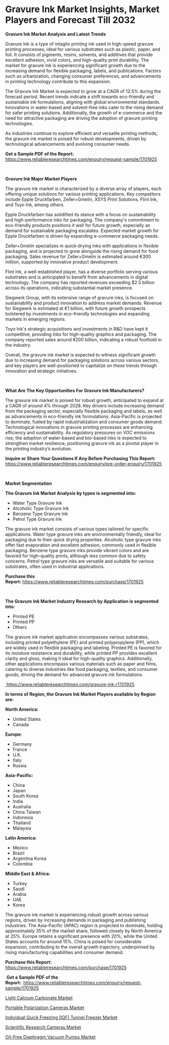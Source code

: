 <p><h1>Gravure Ink Market Insights, Market Players and Forecast Till 2032</h1></p><p><strong>Gravure Ink Market Analysis and Latest Trends</strong></p>
<p><p>Gravure ink is a type of intaglio printing ink used in high-speed gravure printing processes, ideal for various substrates such as plastic, paper, and foil. It consists of pigments, resins, solvents, and additives that provide excellent adhesion, vivid colors, and high-quality print durability. The market for gravure ink is experiencing significant growth due to the increasing demand for flexible packaging, labels, and publications. Factors such as urbanization, changing consumer preferences, and advancements in printing technology contribute to this expansion.</p><p>The Gravure Ink Market is expected to grow at a CAGR of 12.5% during the forecast period. Recent trends indicate a shift towards eco-friendly and sustainable ink formulations, aligning with global environmental standards. Innovations in water-based and solvent-free inks cater to the rising demand for safer printing solutions. Additionally, the growth of e-commerce and the need for attractive packaging are driving the adoption of gravure printing technologies. </p><p>As industries continue to explore efficient and versatile printing methods, the gravure ink market is poised for robust developments, driven by technological advancements and evolving consumer needs.</p></p>
<p><strong>Get a Sample PDF of the Report:&nbsp;</strong> <a href="https://www.reliableresearchtimes.com/enquiry/request-sample/1701925?utm_campaign=2641&utm_medium=2&utm_source=Github&utm_content=ia&utm_term=02042025&utm_id=gravure-ink">https://www.reliableresearchtimes.com/enquiry/request-sample/1701925</a></p>
<p>&nbsp;</p>
<p><strong>Gravure Ink Major Market Players</strong></p>
<p><p>The gravure ink market is characterized by a diverse array of players, each offering unique solutions for various printing applications. Key competitors include Epple Druckfarben, Zeller+Gmelin, XSYS Print Solutions, Flint Ink, and Toyo Ink, among others. </p><p>Epple Druckfarben has solidified its stance with a focus on sustainability and high-performance inks for packaging. The company's commitment to eco-friendly products positions it well for future growth, especially as demand for sustainable packaging escalates. Expected market growth for Epple Druckfarben is driven by expanding e-commerce packaging needs.</p><p>Zeller+Gmelin specializes in quick-drying inks with applications in flexible packaging, and is projected to grow alongside the rising demand for food packaging. Sales revenue for Zeller+Gmelin is estimated around €300 million, supported by innovative product development.</p><p>Flint Ink, a well-established player, has a diverse portfolio serving various substrates and is anticipated to benefit from advancements in digital technology. The company has reported revenues exceeding $2.5 billion across its operations, indicating substantial market presence.</p><p>Siegwerk Group, with its extensive range of gravure inks, is focused on sustainability and product innovation to address market demands. Revenue for Siegwerk is estimated at €1 billion, with future growth prospects bolstered by investments in eco-friendly technologies and expanding markets in emerging regions.</p><p>Toyo Ink's strategic acquisitions and investments in R&D have kept it competitive, providing inks for high-quality graphics and packaging. The company reported sales around ¥200 billion, indicating a robust foothold in the industry.</p><p>Overall, the gravure ink market is expected to witness significant growth due to increasing demand for packaging solutions across various sectors, and key players are well-positioned to capitalize on these trends through innovation and strategic initiatives.</p></p>
<p>&nbsp;</p>
<p><strong>What Are The Key Opportunities For Gravure Ink Manufacturers?</strong></p>
<p><p>The gravure ink market is poised for robust growth, anticipated to expand at a CAGR of around 4% through 2028. Key drivers include increasing demand from the packaging sector, especially flexible packaging and labels, as well as advancements in eco-friendly ink formulations. Asia-Pacific is projected to dominate, fueled by rapid industrialization and consumer goods demand. Technological innovations in gravure printing processes are enhancing efficiency and sustainability. As regulatory pressures on VOC emissions rise, the adoption of water-based and bio-based inks is expected to strengthen market resilience, positioning gravure ink as a pivotal player in the printing industry’s evolution.</p></p>
<p><strong>Inquire or Share Your Questions If Any Before Purchasing This Report:</strong> <a href="https://www.reliableresearchtimes.com/enquiry/pre-order-enquiry/1701925?utm_campaign=2641&utm_medium=2&utm_source=Github&utm_content=ia&utm_term=02042025&utm_id=gravure-ink">https://www.reliableresearchtimes.com/enquiry/pre-order-enquiry/1701925</a></p>
<p>&nbsp;</p>
<p><strong>Market Segmentation</strong></p>
<p><strong>The Gravure Ink Market Analysis by types is segmented into:</strong></p>
<p><ul><li>Water Type Gravure Ink</li><li>Alcoholic Type Gravure Ink</li><li>Benzene Type Gravure Ink</li><li>Petrol Type Gravure Ink</li></ul></p>
<p><p>The gravure ink market consists of various types tailored for specific applications. Water type gravure inks are environmentally friendly, ideal for packaging due to their quick drying properties. Alcoholic type gravure inks offer fast evaporation and excellent adhesion, commonly used in flexible packaging. Benzene type gravure inks provide vibrant colors and are favored for high-quality prints, although less common due to safety concerns. Petrol type gravure inks are versatile and suitable for various substrates, often used in industrial applications.</p></p>
<p><strong>Purchase this Report:&nbsp;</strong><a href="https://www.reliableresearchtimes.com/purchase/1701925?utm_campaign=2641&utm_medium=2&utm_source=Github&utm_content=ia&utm_term=02042025&utm_id=gravure-ink">https://www.reliableresearchtimes.com/purchase/1701925</a></p>
<p>&nbsp;</p>
<p><strong>The Gravure Ink Market Industry Research by Application is segmented into:</strong></p>
<p><ul><li>Printed PE</li><li>Printed PP</li><li>Others</li></ul></p>
<p><p>The gravure ink market application encompasses various substrates, including printed polyethylene (PE) and printed polypropylene (PP), which are widely used in flexible packaging and labeling. Printed PE is favored for its moisture resistance and durability, while printed PP provides excellent clarity and gloss, making it ideal for high-quality graphics. Additionally, other applications encompass various materials such as paper and films, catering to diverse industries like food packaging, textiles, and consumer goods, driving the demand for advanced gravure ink formulations.</p></p>
<p><a href="https://www.reliableresearchtimes.com/gravure-ink-r1701925?utm_campaign=2641&utm_medium=2&utm_source=Github&utm_content=ia&utm_term=02042025&utm_id=gravure-ink">&nbsp;https://www.reliableresearchtimes.com/gravure-ink-r1701925</a></p>
<p><strong>In terms of Region, the Gravure Ink Market Players available by Region are:</strong></p>
<p>
    <p> <strong> North America: </strong>
        <ul>
            <li>United States</li>
            <li>Canada</li>
        </ul>
        </p> 
    <p> <strong> Europe: </strong>
        <ul>
            <li>Germany</li>
            <li>France</li>
            <li>U.K.</li>
            <li>Italy</li>
            <li>Russia</li>
        </ul>
        </p> 
    <p> <strong> Asia-Pacific: </strong>
        <ul>
            <li>China</li>
            <li>Japan</li>
            <li>South Korea</li>
            <li>India</li>
            <li>Australia</li>
            <li>China Taiwan</li>
            <li>Indonesia</li>
            <li>Thailand</li>
            <li>Malaysia</li>
        </ul>
        </p> 
    <p> <strong> Latin America: </strong>
        <ul>
            <li>Mexico</li>
            <li>Brazil</li>
            <li>Argentina Korea</li>
            <li>Colombia</li>
        </ul>
        </p> 
    <p> <strong> Middle East & Africa: </strong>
        <ul>
            <li>Turkey</li>
            <li>Saudi</li>
            <li>Arabia</li>
            <li>UAE</li>
            <li>Korea</li>
        </ul>
    </p>
    </p>
<p><p>The gravure ink market is experiencing robust growth across various regions, driven by increasing demands in packaging and publishing industries. The Asia-Pacific (APAC) region is projected to dominate, holding approximately 35% of the market share, followed closely by North America at 25%. Europe retains a significant presence with 20%, while the United States accounts for around 15%. China is poised for considerable expansion, contributing to the overall growth trajectory, underpinned by rising manufacturing capabilities and consumer demand.</p></p>
<p><strong>Purchase this Report: </strong><a href="https://www.reliableresearchtimes.com/purchase/1701925?utm_campaign=2641&utm_medium=2&utm_source=Github&utm_content=ia&utm_term=02042025&utm_id=gravure-ink">https://www.reliableresearchtimes.com/purchase/1701925</a></p>
<p>&nbsp;<strong>Get a Sample PDF of the Report:&nbsp;&nbsp;</strong><a href="https://www.reliableresearchtimes.com/enquiry/request-sample/1701925?utm_campaign=2641&utm_medium=2&utm_source=Github&utm_content=ia&utm_term=02042025&utm_id=gravure-ink">https://www.reliableresearchtimes.com/enquiry/request-sample/1701925</a></p>
<p><strong></strong></p>
<p><p><a href="https://github.com/rushanday/Market-Research-Report-List-1/blob/main/light-calcium-carbonate-market.md?utm_campaign=2641&utm_medium=2&utm_source=Github&utm_content=ia&utm_term=02042025&utm_id=gravure-ink">Light Calcium Carbonate Market</a></p><p><a href="https://www.linkedin.com/pulse/portable-polarization-cameras-market-share-analysis-68-cagr-7wjre?utm_campaign=2641&utm_medium=2&utm_source=Github&utm_content=ia&utm_term=02042025&utm_id=gravure-ink">Portable Polarization Cameras Market</a></p><p><a href="https://www.linkedin.com/pulse/individual-quick-freezing-iqf-tunnel-freezer-market-growth-hy8re?utm_campaign=2641&utm_medium=2&utm_source=Github&utm_content=ia&utm_term=02042025&utm_id=gravure-ink">Individual Quick Freezing (IQF) Tunnel Freezer Market</a></p><p><a href="https://www.linkedin.com/pulse/emerging-trends-scientific-research-cameras-market-detailed-gijde?utm_campaign=2641&utm_medium=2&utm_source=Github&utm_content=ia&utm_term=02042025&utm_id=gravure-ink">Scientific Research Cameras Market</a></p><p><a href="https://www.linkedin.com/pulse/oil-free-diaphragm-vacuum-pumps-industry-projections-market-revenue-ocgje?utm_campaign=2641&utm_medium=2&utm_source=Github&utm_content=ia&utm_term=02042025&utm_id=gravure-ink">Oil-Free Diaphragm Vacuum Pumps Market</a></p></p>